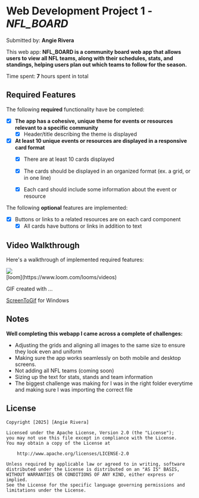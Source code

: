 # Web Development Project 1 - *NFL_BOARD*

Submitted by: **Angie Rivera**

This web app: **NFL_BOARD is a community board web app that allows users to view all NFL teams, along with their schedules, stats, and standings, helping users plan out which teams to follow for the season.**

Time spent: **7** hours spent in total

## Required Features

The following **required** functionality have be completed:

- [X] **The app has a cohesive, unique theme for events or resources relevant to a specific community**
  - [X] Header/title describing the theme is displayed
- [X] **At least 10 unique events or resources are displayed in a responsive card format**
  - [X] There are at least 10 cards displayed 
  - [X] The cards should be displayed in an organized format (ex. a grid, or in one line)
  - [X] Each card should include some information about the event or resource


The following **optional** features are implemented:

- [X] Buttons or links to a related resources are on each card component
  - [X] All cards have buttons or links in addition to text 

## Video Walkthrough

Here's a walkthrough of implemented required features:

<div>
    <a href="https://www.loom.com/share/0ba71586be47462da614e83a8f460650">
      <img style="max-width:300px;" src="https://cdn.loom.com/sessions/thumbnails/0ba71586be47462da614e83a8f460650-040fbe4c0660e780-full-play.gif">
    </a>
  </div>
<!-- tool used:-->
[loom](https://www.loom.com/looms/videos)

GIF created with ...  

[ScreenToGif](../Wk1_Project1_NFL_Board.gif) for Windows
## Notes

**Well completing this webapp I came across a complete of challenges:**
- Adjusting the grids and aligning all images to the same size to ensure they look even and uniform
- Making sure the app works seamlessly on both mobile and desktop screens.
- Not adding all NFL teams (coming soon)
- Sizing up the text for stats, stands and team information 
- The biggest challenge was making for I was in the right folder everytime and making sure I was importing the correct file 

## License

    Copyright [2025] [Angie Rivera]

    Licensed under the Apache License, Version 2.0 (the "License");
    you may not use this file except in compliance with the License.
    You may obtain a copy of the License at

        http://www.apache.org/licenses/LICENSE-2.0

    Unless required by applicable law or agreed to in writing, software
    distributed under the License is distributed on an "AS IS" BASIS,
    WITHOUT WARRANTIES OR CONDITIONS OF ANY KIND, either express or implied.
    See the License for the specific language governing permissions and
    limitations under the License.
